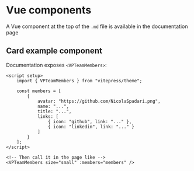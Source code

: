 <script setup>
import { VPTeamMembers } from 'vitepress/theme'

const members = [
  {
    avatar: 'https://github.com/NicolaSpadari.png',
    name: 'Nicola Spadari',
    title: 'Developer',
    links: [
      { icon: 'github', link: 'https://github.com/NicolaSpadari' },
      { icon: 'linkedin', link: 'https://linkedin.com/in/NicolaSpadari' }
    ]
  }
]
</script>

# Vue components

A Vue component at the top of the `.md` file is available in the documentation page

## Card example component

Documentation exposes `<VPTeamMembers>`:

```vue
<script setup>
    import { VPTeamMembers } from "vitepress/theme";

    const members = [
        {
            avatar: "https://github.com/NicolaSpadari.png",
            name: "...",
            title: "...",
            links: [
                { icon: "github", link: "..." },
                { icon: "linkedin", link: "..." }
            ]
        }
    ];
</script>

<!-- Then call it in the page like -->
<VPTeamMembers size="small" :members="members" />
```

<VPTeamMembers size="small" :members="members" />